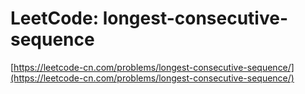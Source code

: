# LeetCode: longest-consecutive-sequence

[https://leetcode-cn.com/problems/longest-consecutive-sequence/](https://leetcode-cn.com/problems/longest-consecutive-sequence/)

